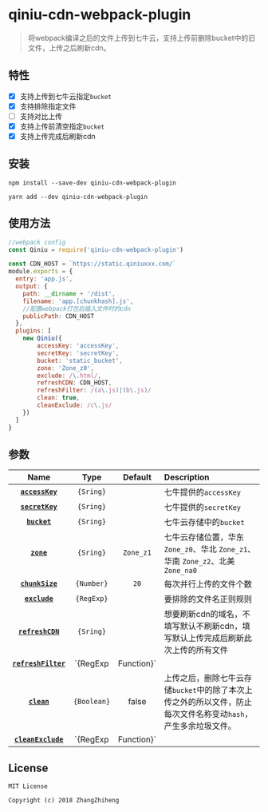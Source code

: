 # qiniu-cdn-webpack-plugin
> 将webpack编译之后的文件上传到七牛云，支持上传前删除bucket中的旧文件，上传之后刷新cdn。

## 特性
- [x] 支持上传到七牛云指定`bucket`
- [x] 支持排除指定文件
- [ ] 支持对比上传
- [x] 支持上传前清空指定`bucket`
- [x] 支持上传完成后刷新cdn

## 安装
```shell
npm install --save-dev qiniu-cdn-webpack-plugin
```
```shell
yarn add --dev qiniu-cdn-webpack-plugin
```

## 使用方法
```js
//webpack config
const Qiniu = require('qiniu-cdn-webpack-plugin')

const CDN_HOST = `https://static.qiniuxxx.com/`
module.exports = {
  entry: 'app.js',
  output: {
    path: __dirname + '/dist',
    filename: 'app.[chunkhash].js',
    //配置webpack打包后插入文件时的cdn
    publicPath: CDN_HOST
  },
  plugins: [
    new Qiniu({
        accessKey: 'accessKey',
        secretKey: 'secretKey',
        bucket: 'static_bucket',
        zone: 'Zone_z0',
        exclude: /\.html/,
        refreshCDN: CDN_HOST,
        refreshFilter: /(a\.js)|(b\.js)/
        clean: true,
        cleanExclude: /c\.js/
    })
  ]
}
```
## 参数
|Name|Type|Default|Description|
|:--:|:--:|:-----:|:----------|
|**[`accessKey`](#)**|`{Sring}`||七牛提供的`accessKey`|
|**[`secretKey`](#)**|`{Sring}`||七牛提供的`secretKey`|
|**[`bucket`](#)**|`{Sring}`||七牛云存储中的`bucket`|
|**[`zone`](#)**|`{Sring}`|`Zone_z1`|七牛云存储位置，华东 `Zone_z0`、华北 `Zone_z1`、华南 `Zone_z2`、北美 `Zone_na0`|
|**[`chunkSize`](#)**|`{Number}`|`20`|每次并行上传的文件个数|
|**[`exclude`](#)**|`{RegExp}`||要排除的文件名正则规则|
|**[`refreshCDN`](#)**|`{Sring}`||想要刷新cdn的域名，不填写默认不刷新cdn，填写默认上传完成后刷新此次上传的所有文件|
|**[`refreshFilter`](#)**|`{RegExp|Function}`||七牛限额每天只能刷新500个文件，通过这个参数可以过滤出想要刷新的文件。|
|**[`clean`](#)**|`{Boolean}`|false|上传之后，删除七牛云存储`bucket`中的除了本次上传之外的所以文件，防止每次文件名称变动`hash`，产生多余垃圾文件。|
|**[`cleanExclude`](#)**|`{RegExp|Function}`||通过这个参数可以过滤出七牛中不想清除的文件|

## License

```
MIT License

Copyright (c) 2018 ZhangZhiheng
```

